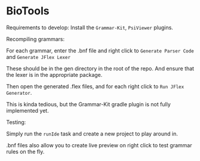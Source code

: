 # BioTools
Requirements to develop:
Install the `Grammar-Kit`, `PsiViewer` plugins.

Recompiling grammars:

For each grammar, enter the .bnf file and right click to `Generate Parser Code` and `Generate JFlex Lexer`

These should be in the gen directory in the root of the repo. And ensure that the lexer is in the appropriate package.

Then open the generated .flex files, and for each right click to `Run JFlex Generator`.

This is kinda tedious, but the Grammar-Kit gradle plugin is not fully implemented yet.

Testing:

Simply run the `runIde` task and create a new project to play around in.

.bnf files also allow you to create live preview on right click to test grammar rules
on the fly.
